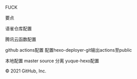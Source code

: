 FUCK

要点

语雀仓库配置

腾讯云函数配置

github actions配置 配置hexo-deployer-git输出actions至public

本地配置 master source 分离 yuque-hexo配置

© 2021 GitHub, Inc.